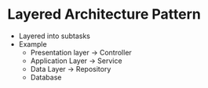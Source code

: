 # Layered Architecture Pattern

- Layered into subtasks
- Example
  - Presentation layer -> Controller
  - Application Layer -> Service
  - Data Layer -> Repository
  - Database
